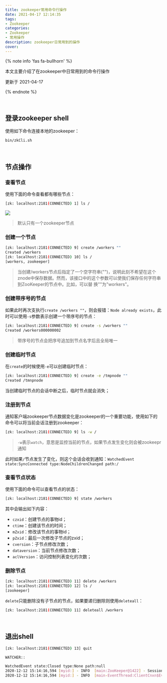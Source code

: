 ```yaml
---
title: zookeeper常用命令行操作
date: 2021-04-17 12:14:35
tags:
- Zookeeper
categories: 
- Zookeeper
- 常用操作 
description: zookeeper日常用到的操作
cover: 
---
```




{% note info 'fas fa-bullhorn' %}

本文主要介绍了在zookeeper中日常用到的命令行操作

更新于 2021-04-17

{% endnote %}

<br>





## 登录zookeeper shell

使用如下命令连接本地的zookeeper：

```bash
bin/zkCli.sh
```



<br>



## 节点操作

### 查看节点

使用下面的命令查看都有哪些节点：

```bash
[zk: localhost:2181(CONNECTED) 1] ls /
```

![](./ls.png)

> 默认只有一个zookeeper节点



### 创建一个节点

```bash
[zk: localhost:2181(CONNECTED) 9] create /workers ""
Created /workers
[zk: localhost:2181(CONNECTED) 10] ls /
[workers, zookeeper]
```



> 当创建/workers节点后指定了一个空字符串("")，说明此刻不希望在这个znode中保存数据。然而，该接口中的这个参数可以使我们保存任何字符串到ZooKeeper的节点中。比如，可以替 换""为"workers"。



### 创建带序号的节点

如果此时再次支执行`create /workers ""`，则会报错：`Node already exists`，此时可以使用`-s`参数表示创建一个带序号的节点：

```bash
[zk: localhost:2181(CONNECTED) 9] create -s /workers ""
Created /workers000000002
```



> 带序号的节点会把序号追加到节点名字后且全局唯一



### 创建临时节点

在`create`的时候使用`-e`可以创建临时节点：

```bash
[zk: localhost:2181(CONNECTED) 9] create -e /tmpnode ""
Created /tmnpnode
```



当创建临时节点的会话中断之后，临时节点就会消失；



### 注册到节点

通知客户端zookeeper节点数据变化是zookeeper的一个重要功能，使用如下的命令可以将当前会话注册到zookeeper：

```bash
[zk: localhost:2181(CONNECTED) 9] ls -w / 
```

> `-w`表示`watch`，意思是监控当前的节点，如果节点发生变化则会被zookeepr通知



此时如果`/`节点发生了变化，则这个会话会收到通知：`WatchedEvent state:SyncConnected type:NodeChildrenChanged path:/`





### 查看节点状态

使用下面的命令可以查看节点的状态：

```bash
[zk: localhost:2181(CONNECTED) 9] state /workers
```



其中会输出如下内容：

- `czxid`：创建节点的事物id；
- `ctime`：创建该节点的时间；
- `mZxid`：修改该节点的事物id；
- `pZxid`：最后一次修改子节点的zxid；
- `cversion`：子节点修改次数；
- `dataversion`：当前节点修改次数；
- `aclVersion`：访问控制列表变化的次数；





### 删除节点

```bash
[zk: localhost:2181(CONNECTED) 11] delete /workers
[zk: localhost:2181(CONNECTED) 12] ls /
[zookeeper]
```



`delete`只能删除没有子节点的节点，如果要递归删除则使用`deleteall`：

```bash
[zk: localhost:2181(CONNECTED) 11] deleteall /workers
```



<br>



## 退出shell

```bash
[zk: localhost:2181(CONNECTED) 13] quit

WATCHER::

WatchedEvent state:Closed type:None path:null
2020-12-12 15:14:16,594 [myid:] - INFO  [main:ZooKeeper@1422] - Session: 0x100f8067ce90000 closed
2020-12-12 15:14:16,594 [myid:] - INFO  [main-EventThread:ClientCnxn$EventThread@524] - EventThread shut down for session: 0x100f8067ce90000
```

